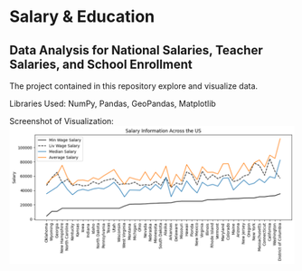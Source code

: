 # Salary & Education
## Data Analysis for National Salaries, Teacher Salaries, and School Enrollment

The project contained in this repository explore and visualize data.

Libraries Used: NumPy, Pandas, GeoPandas, Matplotlib

Screenshot of Visualization:
<img width="903" alt="Salary Analysis" src="SalaryInfo.png">